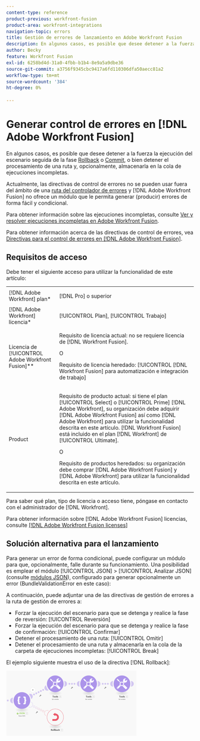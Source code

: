 ```yaml
---
content-type: reference
product-previous: workfront-fusion
product-area: workfront-integrations
navigation-topic: errors
title: Gestión de errores de lanzamiento en Adobe Workfront Fusion
description: En algunos casos, es posible que desee detener a la fuerza la ejecución del escenario seguida de la fase de Rollback o Commit, o bien detener el procesamiento de una ruta y, opcionalmente, almacenarla en la cola de View y resolver las ejecuciones incompletas en Adobe Workfront Fusion.
author: Becky
feature: Workfront Fusion
exl-id: 6258bd4d-31a0-4fbb-b1b4-8e9a5a9dbe36
source-git-commit: a3756f9345cbc9417a6fd110306dfa50aecc81a2
workflow-type: tm+mt
source-wordcount: '384'
ht-degree: 0%

---
```


# Generar control de errores en [!DNL Adobe Workfront Fusion]

En algunos casos, es posible que desee detener a la fuerza la ejecución del escenario seguida de la fase [Rollback](../../workfront-fusion/scenarios/scenario-execution-cycles-phases.md#rollback) o [Commit](../../workfront-fusion/scenarios/scenario-execution-cycles-phases.md#commit), o bien detener el procesamiento de una ruta y, opcionalmente, almacenarla en la cola de ejecuciones incompletas.

Actualmente, las directivas de control de errores no se pueden usar fuera del ámbito de una [ruta del controlador de errores](../../workfront-fusion/errors/error-handling.md#error) y [!DNL Adobe Workfront Fusion] no ofrece un módulo que le permita generar (producir) errores de forma fácil y condicional.

Para obtener información sobre las ejecuciones incompletas, consulte [Ver y resolver ejecuciones incompletas en Adobe Workfront Fusion](../../workfront-fusion/scenarios/view-and-resolve-incomplete-executions.md).

Para obtener información acerca de las directivas de control de errores, vea [Directivas para el control de errores en [!DNL Adobe Workfront Fusion]](../../workfront-fusion/errors/directives-for-error-handling.md).

## Requisitos de acceso

Debe tener el siguiente acceso para utilizar la funcionalidad de este artículo:

<table style="table-layout:auto">
 <col> 
 <col> 
 <tbody> 
  <tr> 
   <td role="rowheader">[!DNL Adobe Workfront] plan*</td> 
   <td> <p>[!DNL Pro] o superior</p> </td> 
  </tr> 
  <tr data-mc-conditions=""> 
   <td role="rowheader">[!DNL Adobe Workfront] licencia*</td> 
   <td> <p>[!UICONTROL Plan], [!UICONTROL Trabajo]</p> </td> 
  </tr> 
  <tr> 
   <td role="rowheader">Licencia de [!UICONTROL Adobe Workfront Fusion]**</td> 
   <td>
   <p>Requisito de licencia actual: no se requiere licencia de [!DNL Workfront Fusion].</p>
   <p>O</p>
   <p>Requisito de licencia heredado: [!UICONTROL [!DNL Workfront Fusion] para automatización e integración de trabajo] </p>
   </td> 
  </tr> 
  <tr> 
   <td role="rowheader">Product</td> 
   <td>
   <p>Requisito de producto actual: si tiene el plan [!UICONTROL Select] o [!UICONTROL Prime] [!DNL Adobe Workfront], su organización debe adquirir [!DNL Adobe Workfront Fusion] así como [!DNL Adobe Workfront] para utilizar la funcionalidad descrita en este artículo. [!DNL Workfront Fusion] está incluido en el plan [!DNL Workfront] de [!UICONTROL Ultimate].</p>
   <p>O</p>
   <p>Requisito de productos heredados: su organización debe comprar [!DNL Adobe Workfront Fusion] y [!DNL Adobe Workfront] para utilizar la funcionalidad descrita en este artículo.</p>
   </td> 
  </tr> 
 </tbody> 
</table>

Para saber qué plan, tipo de licencia o acceso tiene, póngase en contacto con el administrador de [!DNL Workfront].

Para obtener información sobre [!DNL Adobe Workfront Fusion] licencias, consulte [[!DNL Adobe Workfront Fusion licenses]](../../workfront-fusion/get-started/license-automation-vs-integration.md)

## Solución alternativa para el lanzamiento

Para generar un error de forma condicional, puede configurar un módulo para que, opcionalmente, falle durante su funcionamiento. Una posibilidad es emplear el módulo [!UICONTROL JSON] > [!UICONTROL Analizar JSON] (consulte [módulos JSON](../../workfront-fusion/apps-and-their-modules/json-modules.md)), configurado para generar opcionalmente un error (BundleValidationError en este caso):

A continuación, puede adjuntar una de las directivas de gestión de errores a la ruta de gestión de errores a:

* Forzar la ejecución del escenario para que se detenga y realice la fase de reversión: [!UICONTROL Reversión]
* Forzar la ejecución del escenario para que se detenga y realice la fase de confirmación: [!UICONTROL Confirmar]
* Detener el procesamiento de una ruta: [!UICONTROL Omitir]
* Detener el procesamiento de una ruta y almacenarla en la cola de la carpeta de ejecuciones incompletas: [!UICONTROL Break]

El ejemplo siguiente muestra el uso de la directiva [!DNL Rollback]:

![](assets/rollback-directive-350x175.png)

